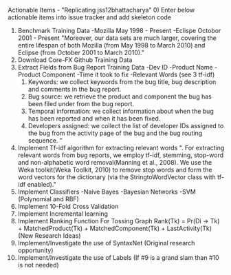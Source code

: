 Actionable Items - "Replicating jss12bhattacharya"
0) Enter below actionable items into issue tracker and add skeleton code
1) Benchmark Training Data
   -Mozilla May 1998 - Present
   -Eclispe Octobor 2001 - Present
   "Moreover, our data sets are much larger, covering the entire lifespan of both Mozilla (from May 1998 to March 2010) and Eclipse (from October 2001 to March 2010)."
2) Download Core-FX Github Training Data
3) Extract Fields from Bug Report Training Data
   -Dev ID
   -Product Name
   -Product Component
   -Time it took to fix
   -Relevant Words (see 3 tf-idf)
   1. Keywords: we collect keywords from the bug title, bug description
      and comments in the bug report.
   2. Bug source: we retrieve the product and component the bug has
      been filed under from the bug report.
   3. Temporal information: we collect information about when the
      bug has been reported and when it has been fixed.
   4. Developers assigned: we collect the list of developer IDs assigned
      to the bug from the activity page of the bug and the bug routing
      sequence. "
4) Implement Tf-idf algorithm for extracting relevant words
   ". For extracting relevant words
   from bug reports, we employ tf-idf, stemming, stop-word and
   non-alphabetic word removal(Manning et al., 2008). We use the
   Weka toolkit(Weka Toolkit, 2010) to remove stop words and form
   the word vectors for the dictionary (via the StringtoWordVector
   class with tf-idf enabled)."
5) Implement Classifiers
   -Naive Bayes
   -Bayesian Networks
   -SVM (Polynomial and RBF)
6) Implement 10-Fold Cross Validation      
7) Implement Incremental learning
8) Implement Ranking Function For Tossing Graph
     Rank(Tk) = Pr(Di -> Tk) + MatchedProduct(Tk) + MatchedComponent(Tk) + LastActivity(Tk)
(New Research Ideas)
9) Implement/Investigate the use of SyntaxNet (Original research opportunity)
10) Implement/Investigate the use of Labels (If #9 is a grand slam than #10 is not needed)
